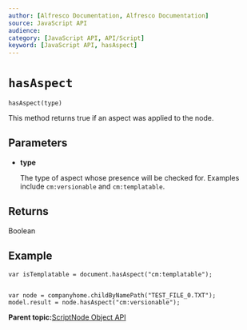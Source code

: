 ```yaml
---
author: [Alfresco Documentation, Alfresco Documentation]
source: JavaScript API
audience: 
category: [JavaScript API, API/Script]
keyword: [JavaScript API, hasAspect]
---
```


# `hasAspect`

`hasAspect(type)`

This method returns true if an aspect was applied to the node.

## Parameters

-   **type**

    The type of aspect whose presence will be checked for. Examples include `cm:versionable` and `cm:templatable`.


## Returns

Boolean

## Example

`var isTemplatable = document.hasAspect("cm:templatable");`

```

var node = companyhome.childByNamePath("TEST_FILE_0.TXT");
model.result = node.hasAspect("cm:versionable");

```

**Parent topic:**[ScriptNode Object API](../references/API-JS-ScriptNode.md)

